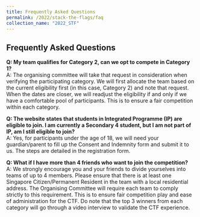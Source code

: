```yaml
---
title: Frequently Asked Questions
permalink: /2022/stack-the-flags/faq
collection_name: "2022_STF"
---
```


## Frequently Asked Questions

<b>Q: My team qualifies for Category 2, can we opt to compete in Category 1?</b><br>
A: The organising committee will take that request in consideration when verifying the participating category. We will first allocate the team based on the current eligibility first (in this case, Category 2) and note that request. When the dates are closer, we will readjust the eligibility if and only if we have a comfortable pool of participants. This is to ensure a fair competition within each category.

<b>Q: The website states that students in Integrated Programme (IP) are eligible to join. I am currently a Secondary 4 student, but I am not part of IP, am I still eligible to join?</b><br>
A: Yes, for participants under the age of 18, we will need your guardian/parent to fill up the Consent and Indemnity form and submit it to us. The steps are detailed in the registration form.

<b>Q: What if I have more than 4 friends who want to join the competition?</b><br>
A: We strongly encourage you and your friends to divide yourselves into teams of up to 4 members. Please ensure that there is at least one Singapore Citizen/Permanent Resident in the team with a local residential address. The Organising Committee will require each team to comply strictly to this requirement. This is to ensure fair competition play and ease of administration for the CTF. Do note that the top 3 winners from each category will go through a video interview to validate the CTF experience. 
